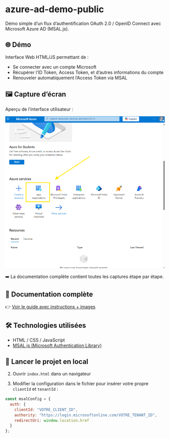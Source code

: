 # azure-ad-demo-public

Démo simple d’un flux d’authentification OAuth 2.0 / OpenID Connect avec Microsoft Azure AD (MSAL.js).

## 🌐 Démo

Interface Web HTML/JS permettant de :
- Se connecter avec un compte Microsoft
- Récupérer l’ID Token, Access Token, et d’autres informations du compte
- Renouveler automatiquement l’Access Token via MSAL

## 🖼️ Capture d’écran

Aperçu de l’interface utilisateur :

![Étape 1](docs/screenshots/1.png)

➡️ La documentation complète contient toutes les captures étape par étape.

## 📘 Documentation complète

👉 [Voir le guide avec instructions + images](docs/setup.md)

## 🛠️ Technologies utilisées

- HTML / CSS / JavaScript
- [MSAL.js (Microsoft Authentication Library)](https://github.com/AzureAD/microsoft-authentication-library-for-js)

## 🚀 Lancer le projet en local

2. Ouvrir `index.html` dans un navigateur

3. Modifier la configuration dans le fichier pour insérer votre propre `clientId` et `tenantId` :

```js
const msalConfig = {
  auth: {
    clientId: "VOTRE_CLIENT_ID",
    authority: "https://login.microsoftonline.com/VOTRE_TENANT_ID",
    redirectUri: window.location.href
  }
};

